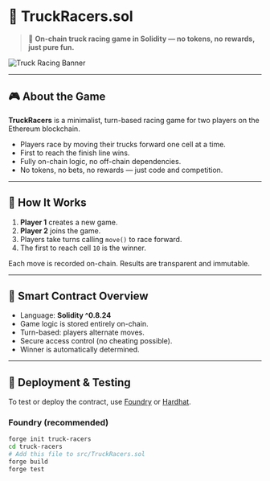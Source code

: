 # 🚚 TruckRacers.sol     
  
> 🏁 **On-chain truck racing game in Solidity — no tokens, no rewards, just pure fun.**  
  
![Truck Racing Banner](https://user-images.githubusercontent.com/your-banner-image.jpg) <!-- можешь заменить или удалить -->     
  
---          
  
## 🎮 About the Game  
  
**TruckRacers** is a minimalist, turn-based racing game for two players on the Ethereum blockchain.  
      
- Players race by moving their trucks forward one cell at a time.   
- First to reach the finish line wins.  
- Fully on-chain logic, no off-chain dependencies.      
- No tokens, no bets, no rewards — just code and competition.

---
   
## 🔧 How It Works

1. **Player 1** creates a new game.
2. **Player 2** joins the game.   
3. Players take turns calling `move()` to race forward.
4. The first to reach cell `10` is the winner.   

Each move is recorded on-chain. Results are transparent and immutable.

---  

## 🧠 Smart Contract Overview

- Language: **Solidity ^0.8.24**
- Game logic is stored entirely on-chain.
- Turn-based: players alternate moves.  
- Secure access control (no cheating possible).
- Winner is automatically determined.

---

## 🚀 Deployment & Testing

To test or deploy the contract, use [Foundry](https://book.getfoundry.sh/) or [Hardhat](https://hardhat.org/).

### Foundry (recommended)

```bash
forge init truck-racers
cd truck-racers
# Add this file to src/TruckRacers.sol
forge build
forge test

